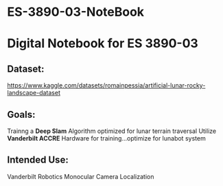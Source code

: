 # ES-3890-03-NoteBook
# Digital Notebook for ES 3890-03

## Dataset:
https://www.kaggle.com/datasets/romainpessia/artificial-lunar-rocky-landscape-dataset

## Goals:
Trainng a **Deep Slam** Algorithm optimized for lunar terrain traversal
Utilize **Vanderbilt ACCRE** Hardware for training...optimize for lunabot system

## Intended Use:
Vanderbilt Robotics Monocular Camera Localization
